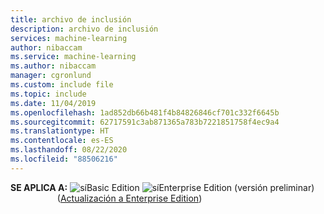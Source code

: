 ```yaml
---
title: archivo de inclusión
description: archivo de inclusión
services: machine-learning
author: nibaccam
ms.service: machine-learning
ms.author: nibaccam
manager: cgronlund
ms.custom: include file
ms.topic: include
ms.date: 11/04/2019
ms.openlocfilehash: 1ad852db66b481f4b84826846cf701c332f6645b
ms.sourcegitcommit: 62717591c3ab871365a783b7221851758f4ec9a4
ms.translationtype: HT
ms.contentlocale: es-ES
ms.lasthandoff: 08/22/2020
ms.locfileid: "88506216"
---
```

**SE APLICA A:** ![sí](media/aml-applies-to-skus/yes.png)Basic Edition ![sí](media/aml-applies-to-skus/yes.png)Enterprise Edition (versión preliminar) &nbsp;&nbsp;&nbsp;&nbsp;&nbsp;&nbsp;&nbsp;&nbsp;&nbsp;&nbsp;&nbsp;&nbsp; &nbsp; &nbsp; &nbsp; ([Actualización a Enterprise Edition](../articles/machine-learning/how-to-manage-workspace.md#upgrade))
